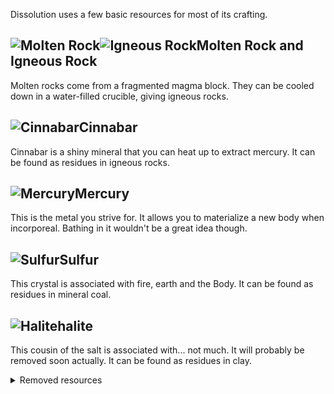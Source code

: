 Dissolution uses a few basic resources for most of its crafting.

## ![Molten Rock](https://github.com/Pyrofab/Dissolution/blob/experimental/src/main/resources/assets/dissolution/textures/items/mineral/molten_rock.png)![Igneous Rock](https://github.com/Pyrofab/Dissolution/blob/experimental/src/main/resources/assets/dissolution/textures/items/mineral/igneous_rock.png)Molten Rock and Igneous Rock
Molten rocks come from a fragmented magma block. They can be cooled down in a water-filled crucible, giving igneous rocks.

## ![Cinnabar](https://github.com/Pyrofab/Dissolution/blob/experimental/src/main/resources/assets/dissolution/textures/items/mineral/cinnabar.png)Cinnabar
Cinnabar is a shiny mineral that you can heat up to extract mercury. It can be found as residues in igneous rocks.

## ![Mercury](https://github.com/Pyrofab/Dissolution/blob/experimental/src/main/resources/assets/dissolution/textures/blocks/fluid_mercury_still.png)Mercury
This is the metal you strive for. It allows you to materialize a new body when incorporeal. Bathing in it wouldn't be a great idea though.

## ![Sulfur](https://github.com/Pyrofab/Dissolution/blob/experimental/src/main/resources/assets/dissolution/textures/items/mineral/sulfur.png)Sulfur
This crystal is associated with fire, earth and the Body. It can be found as residues in mineral coal.

## ![Halite](https://github.com/Pyrofab/Dissolution/blob/experimental/src/main/resources/assets/dissolution/textures/items/mineral/halite.png)halite
This cousin of the salt is associated with... not much. It will probably be removed soon actually. It can be found as residues in clay.

<details>
  <summary>Removed resources</summary>

    <img src="https://github.com/Pyrofab/Dissolution/blob/1.12/src/main/resources/assets/dissolution/textures/items/ectoplasm.png" alt="ectoplasm"/>)Ectoplasm
    This material is dropped by [[lost souls|Lost-Soul]] upon death. Its only purpose was to be refined into ectoplasma through the use of the crystallizer. <em>removed in 0.5</em>

    <img src="https://github.com/Pyrofab/Dissolution/blob/1.12/src/main/resources/assets/dissolution/textures/items/ectoplasma.png" alt="ectoplasma"/>Ectoplasma
    This is the result of the above transformation. Being more tangible than its raw counterpart, it can be used in a few recipes such as the [[Eye of the Undead|Eye-of-the-Undead]] or to create a Soul Gem. <em>removed in 0.5</em>

    <img src="https://github.com/Pyrofab/Dissolution/blob/1.12/src/main/resources/assets/dissolution/textures/items/soul_in_a_bottle_no_animation.png" alt="soul in a bottle"/>Soul in a Bottle
    For some reasons, souls don't seem to be able to exit glass bottles. This behaviour allows you to safely store the souls you obtained through extraction from soul sand or [[harvesting from live entities|Scythes]]. <em>replaced by the will o'wisp in a jar in 0.5</em>

    <img src="https://github.com/Pyrofab/Dissolution/blob/1.12/src/main/resources/assets/dissolution/textures/items/ectoplasma.png alt="soul gem"/>Soul Gem
    This weird component is what you obtain when you fuse crystallized, [[ectoplasmic material|Base-Resources#ectoplasma]] with a still uncorrupted [[soul|Base-Resources#soul-in-a-bottle]]. The soul inside is trapped inside the gem, making it unfit for more traditional uses but, interestingly, it acts as a catalyst with player souls. This is put to use with the creation of burials and mercurius' waystones.
</details>

